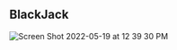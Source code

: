 ## BlackJack

![Screen Shot 2022-05-19 at 12 39 30 PM](https://user-images.githubusercontent.com/91633223/169389015-2ad61c23-2e3b-416b-b34c-660299e3d79f.png)
